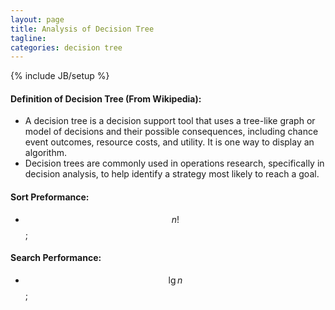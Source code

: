 ```yaml
---
layout: page
title: Analysis of Decision Tree
tagline:
categories: decision tree
---
```


{% include JB/setup %}

#### Definition of Decision Tree (From Wikipedia):
- A decision tree is a decision support tool that uses a tree-like graph or model of decisions and their possible consequences, including chance event outcomes, resource costs, and utility. It is one way to display an algorithm.
- Decision trees are commonly used in operations research, specifically in decision analysis, to help identify a strategy most likely to reach a goal.

#### Sort Preformance:
- $$ n! $$ ;

#### Search Performance:
- $$ \lg n $$ ;
